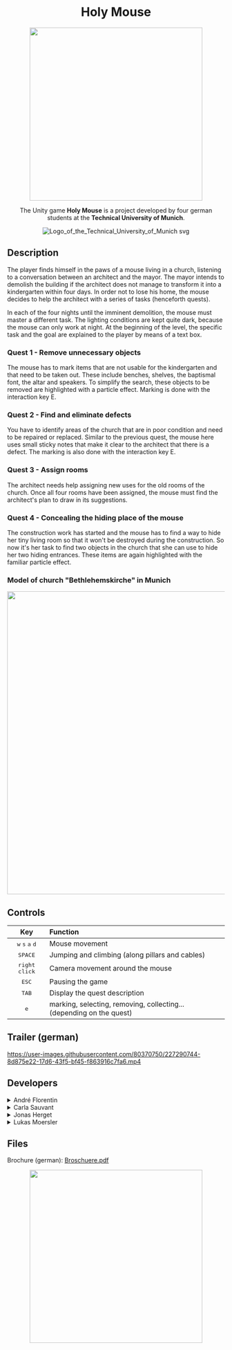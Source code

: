 <div align="center">

  # Holy Mouse


  <img width="400" src="https://user-images.githubusercontent.com/80370750/227291168-a22cd4c6-ac85-42c1-a778-513ee73bf21f.png"/>
  
  The Unity game **Holy Mouse** is a project developed by four german students at the **Technical University of Munich**. 

  ![Logo_of_the_Technical_University_of_Munich svg](https://user-images.githubusercontent.com/80370750/227303868-d01845c1-5182-4740-82b0-3a4446fde59c.png)

</div>

## Description
The player finds himself in the paws of a mouse living in a church, listening to a conversation between an architect and the mayor. The mayor 
intends to demolish the building if the architect does not manage to transform it into a kindergarten within four days. In order not to lose his home, 
the mouse decides to help the architect with a series of tasks (henceforth quests).

In each of the four nights until the imminent demolition, the mouse must master a different task. The lighting conditions are kept quite dark, because 
the mouse can only work at night. At the beginning of the level, the specific task and the goal are explained to the player by means of a text box.

### Quest 1 - Remove unnecessary objects
The mouse has to mark items that are not usable for the kindergarten and that need to be taken out. These include benches, shelves, the baptismal font, 
the altar and speakers. To simplify the search, these objects to be removed are highlighted with a particle effect. Marking is done with the interaction 
key E.

### Quest 2 - Find and eliminate defects
You have to identify areas of the church that are in poor condition and need to be repaired or replaced. Similar to the previous quest, the mouse here 
uses small sticky notes that make it clear to the architect that there is a defect. The marking is also done with the interaction key E.

### Quest 3 - Assign rooms
The architect needs help assigning new uses for the old rooms of the church. Once all four rooms have been assigned, the mouse must find the architect's 
plan to draw in its suggestions.

### Quest 4 - Concealing the hiding place of the mouse
The construction work has started and the mouse has to find a way to hide her tiny living room so that it won't be destroyed during the construction. 
So now it's her task to find two objects in the church that she can use to hide her two hiding entrances. These items are again highlighted with the 
familiar particle effect.

### Model of church "Bethlehemskirche" in Munich
<div>
  <img width="700" src="https://user-images.githubusercontent.com/80370750/227520496-8c98d818-7852-4c6d-8d6a-d708f1060941.jpg"/>
</div>

## Controls
| Key | Function |
| :--------------------------------------------------:| :---------------------------------------------------------------------|
| <kbd>w</kbd> <kbd>s</kbd> <kbd>a</kbd> <kbd>d</kbd> | Mouse movement                                                        |
| <kbd>SPACE</kbd>                                    | Jumping and climbing (along pillars and cables)                       |
| <kbd>right click</kbd>                              | Camera movement around the mouse                                      |
| <kbd>ESC</kbd>                                      | Pausing the game                                                      |
| <kbd>TAB</kbd>                                      | Display the quest description                                         |
| <kbd>e</kbd>                                        | marking, selecting, removing, collecting... (depending on the quest)  |

## Trailer (german)
https://user-images.githubusercontent.com/80370750/227290744-8d875e22-17d6-43f5-bf45-f863916c7fa6.mp4

## Developers

   <details>
   <summary>André Florentin</summary>

   > - Cutscene creation
   > - Implementation of mouse and camera control
   > - Designing UI components
   > - Quest programming

   </details>
   
   <details>
   <summary>Carla Sauvant</summary>

   > - 3D modeling of the church and its interior in Blender
   > - Materials creation
   > - Integration of light and atmosphere

   </details>
   
   <details>
   <summary>Jonas Herget</summary>

   > - Quest programming
   > - Development of the particle effect
   > - Formulation of quest descriptions
   > - Saving and reloading game states

   </details>
   
   <details>
   <summary>Lukas Moersler</summary>

   > - 3D modeling of mouse, architect, mayor and various objects
   > - Cutscene creation
   > - Animation creation
   > - Implementation of mouse and camera control
   > - Quest programming

   </details>

## Files

Brochure (german): [Broschuere.pdf](https://github.com/Flodreey/Holy-Mouse/files/11053958/Broschuere.pdf)

<div align="center">
  <img width="400" src="https://user-images.githubusercontent.com/80370750/227298356-dc770378-d0cf-47c2-9510-74cd5f2aa0cd.png"/>
</div>
